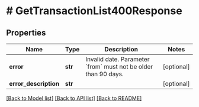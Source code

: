 # # GetTransactionList400Response

## Properties

Name | Type | Description | Notes
------------ | ------------- | ------------- | -------------
**error** | **str** | Invalid date. Parameter &#x60;from&#x60; must not be older than 90 days. | [optional]
**error_description** | **str** |  | [optional]

[[Back to Model list]](../../README.md#models) [[Back to API list]](../../README.md#endpoints) [[Back to README]](../../README.md)
